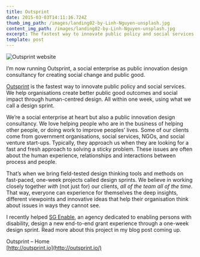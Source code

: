 ```yaml
---
title: Outsprint
date: 2015-03-03T14:11:16.724Z
thumb_img_path: /images/landing02-by-Linh-Nguyen-unsplash.jpg
content_img_path: /images/landing02-by-Linh-Nguyen-unsplash.jpg
excerpt: The fastest way to innovate public policy and social services
template: post
---
```

![Outsprint website](/images/One-pager.png)

I’m now running Outsprint, a social enterprise as public innovation design consultancy for creating social change and public good.

[Outsprint](http://outsprint.io/) is the fastest way to innovate public policy and social services. We help organisations create better public good outcomes and social impact through human-centred design. All within one week, using what we call a design sprint.

We’re a social enterprise at heart but also a public innovation design consultancy. We love helping people who are in the business of helping other people, or doing work to improve peoples’ lives. Some of our clients come from government organisations, social services, NGOs, and social venture start-ups. Typically, they approach us when they are looking for a fast and fresh approach to solving a sticky problem. These issues are often about the human experience, relationships and interactions between process and people.

That’s when we bring field-tested design thinking tools and methods on fast-paced, one-week projects called design sprints. We believe in working closely together *with* (not just for) our clients, *all of the team all of the time*. That way, everyone can experience for themselves the deep insights, different viewpoints and innovative ideas that help their organisation think about issues in ways they cannot see.

I recently helped [SG Enable](https://www.sgenable.sg/), an agency dedicated to enabling persons with disability, design a new end-to-end grant experience through a one-week design sprint. Read more about this project in my blog post coming up.

Outsprint – Home\
[http://outsprint.io](http://outsprint.io/)
